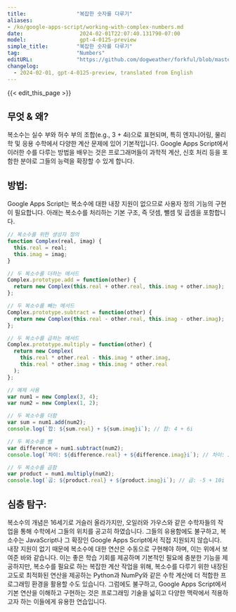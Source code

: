 ```yaml
---
title:                "복잡한 숫자를 다루기"
aliases:
- /ko/google-apps-script/working-with-complex-numbers.md
date:                  2024-02-01T22:07:40.131790-07:00
model:                 gpt-4-0125-preview
simple_title:         "복잡한 숫자를 다루기"
tag:                  "Numbers"
editURL:              "https://github.com/dogweather/forkful/blob/master/content/ko/google-apps-script/working-with-complex-numbers.md"
changelog:
  - 2024-02-01, gpt-4-0125-preview, translated from English
---
```


{{< edit_this_page >}}

## 무엇 & 왜?
복소수는 실수 부와 허수 부의 조합(e.g., 3 + 4i)으로 표현되며, 특히 엔지니어링, 물리학 및 응용 수학에서 다양한 계산 문제에 있어 기본적입니다. Google Apps Script에서 이러한 수를 다루는 방법을 배우는 것은 프로그래머들이 과학적 계산, 신호 처리 등을 포함한 분야로 그들의 능력을 확장할 수 있게 합니다.

## 방법:
Google Apps Script는 복소수에 대한 내장 지원이 없으므로 사용자 정의 기능의 구현이 필요합니다. 아래는 복소수를 처리하는 기본 구조, 즉 덧셈, 뺄셈 및 곱셈을 포함합니다.

```javascript
// 복소수를 위한 생성자 정의
function Complex(real, imag) {
  this.real = real;
  this.imag = imag;
}

// 두 복소수를 더하는 메서드
Complex.prototype.add = function(other) {
  return new Complex(this.real + other.real, this.imag + other.imag);
};

// 두 복소수를 빼는 메서드
Complex.prototype.subtract = function(other) {
  return new Complex(this.real - other.real, this.imag - other.imag);
};

// 두 복소수를 곱하는 메서드
Complex.prototype.multiply = function(other) {
  return new Complex(
    this.real * other.real - this.imag * other.imag,
    this.real * other.imag + this.imag * other.real
  );
};

// 예제 사용
var num1 = new Complex(3, 4);
var num2 = new Complex(1, 2);

// 두 복소수를 더함
var sum = num1.add(num2);
console.log(`합: ${sum.real} + ${sum.imag}i`); // 합: 4 + 6i

// 두 복소수를 뺌
var difference = num1.subtract(num2);
console.log(`차이: ${difference.real} + ${difference.imag}i`); // 차이: 2 + 2i

// 두 복소수를 곱함
var product = num1.multiply(num2);
console.log(`곱: ${product.real} + ${product.imag}i`); // 곱: -5 + 10i
```

## 심층 탐구:
복소수의 개념은 16세기로 거슬러 올라가지만, 오일러와 가우스와 같은 수학자들의 작업을 통해 수학에서 그들의 위치를 공고히 하였습니다. 그들의 유용함에도 불구하고, 복소수는 JavaScript나 그 확장인 Google Apps Script에서 직접 지원되지 않습니다. 내장 지원이 없기 때문에 복소수에 대한 연산은 수동으로 구현해야 하며, 이는 위에서 보여준 바와 같습니다. 이는 좋은 학습 기회를 제공하며 기본적인 필요에 충분한 기능을 제공하지만, 복소수를 필요로 하는 복잡한 계산 작업을 위해, 복소수를 다루기 위한 내장된 고도로 최적화된 연산을 제공하는 Python과 NumPy와 같은 수학 계산에 더 적합한 프로그래밍 환경을 활용할 수도 있습니다. 그럼에도 불구하고, Google Apps Script에서 기본 연산을 이해하고 구현하는 것은 프로그래밍 기술을 넓히고 다양한 맥락에서 적용하고자 하는 이들에게 유용한 연습입니다.
